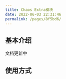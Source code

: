 ```yaml
---
title: Chaos Extra模块
date: 2022-06-03 22:31:46
permalink: /pages/8f5bd6/
---
```


## 基本介绍

文档更新中

## 使用方式


